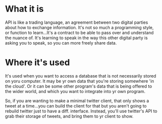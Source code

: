<!--Title: API Overview -->

# What it is

API is like a trading language, an agreement between two digital parties about how to exchange information.  It's not so much a programming style, or function to learn...It's a contract to be able to pass over and understand the nuance of.  It's learning to speak in the way this other digital party is asking you to speak, so you can more freely share data.

# Where it's used

It's used when you want to access a database that is not necessarily stored on yoru computer.  It may be yr own data that you're storing somewhere 'in the cloud'.  Or it can be some other program's data that is being offered to the wider world, and which you want to integrate into yr own program.  

So, if you are wanting to make a minimal twitter client, that only shows a tweet at a time...you can build the client for that but you aren't going to rebuild twitter just to have a diff. interface.  Instead, you'll  use twitter's API to grab their storage of tweets, and bring them to yr client to show.


